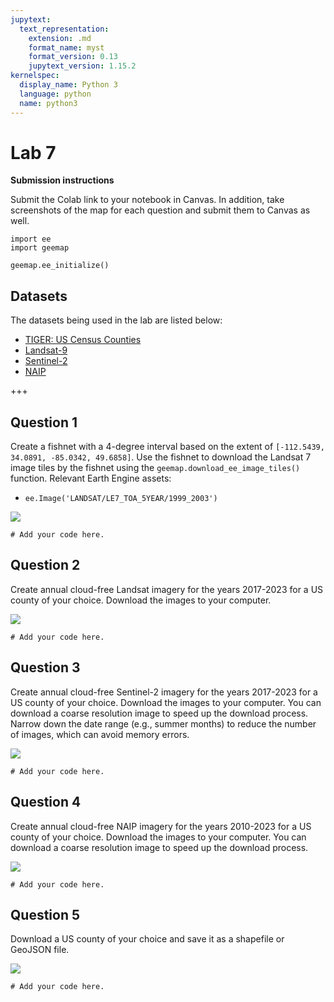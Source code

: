 ```yaml
---
jupytext:
  text_representation:
    extension: .md
    format_name: myst
    format_version: 0.13
    jupytext_version: 1.15.2
kernelspec:
  display_name: Python 3
  language: python
  name: python3
---
```


# Lab 7

**Submission instructions**

Submit the Colab link to your notebook in Canvas. In addition, take screenshots of the map for each question and submit them to Canvas as well.

```{code-cell} ipython3
import ee
import geemap
```

```{code-cell} ipython3
geemap.ee_initialize()
```

## Datasets

The datasets being used in the lab are listed below:

- [TIGER: US Census Counties](https://developers.google.com/earth-engine/datasets/catalog/TIGER_2018_Counties)
- [Landsat-9](https://developers.google.com/earth-engine/datasets/catalog/LANDSAT_LC09_C02_T1_L2)
- [Sentinel-2](https://developers.google.com/earth-engine/datasets/catalog/COPERNICUS_S2_SR)
- [NAIP](https://developers.google.com/earth-engine/datasets/catalog/USDA_NAIP_DOQQ)

+++

## Question 1

Create a fishnet with a 4-degree interval based on the extent of `[-112.5439, 34.0891, -85.0342, 49.6858]`. Use the fishnet to download the Landsat 7 image tiles by the fishnet using the `geemap.download_ee_image_tiles()` function. Relevant Earth Engine assets:

-   `ee.Image('LANDSAT/LE7_TOA_5YEAR/1999_2003')`

![](https://i.imgur.com/L1IH3fq.png)

```{code-cell} ipython3
# Add your code here.
```

## Question 2

Create annual cloud-free Landsat imagery for the years 2017-2023 for a US county of your choice. Download the images to your computer. 

![](https://i.imgur.com/MN2UXHx.png)

```{code-cell} ipython3
# Add your code here.
```

## Question 3

Create annual cloud-free Sentinel-2 imagery for the years 2017-2023 for a US county of your choice. Download the images to your computer. You can download a coarse resolution image to speed up the download process. Narrow down the date range (e.g., summer months) to reduce the number of images, which can avoid memory errors.

![](https://i.imgur.com/r5RQlEJ.png)

```{code-cell} ipython3
# Add your code here.
```

## Question 4

Create annual cloud-free NAIP imagery for the years 2010-2023 for a US county of your choice. Download the images to your computer. You can download a coarse resolution image to speed up the download process. 

![](https://i.imgur.com/h66FC8h.png)

```{code-cell} ipython3
# Add your code here.
```

## Question 5

Download a US county of your choice and save it as a shapefile or GeoJSON file. 

![](https://i.imgur.com/PuK2Vp3.png)

```{code-cell} ipython3
# Add your code here.
```
